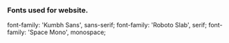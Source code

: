 

### Fonts used for website.

font-family: 'Kumbh Sans', sans-serif;
font-family: 'Roboto Slab', serif;
font-family: 'Space Mono', monospace;